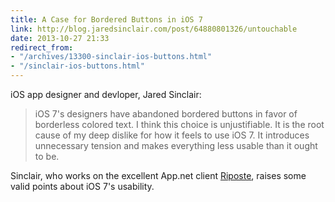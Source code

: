 ```yaml
---
title: A Case for Bordered Buttons in iOS 7
link: http://blog.jaredsinclair.com/post/64880801326/untouchable
date: 2013-10-27 21:33
redirect_from:
- "/archives/13300-sinclair-ios-buttons.html"
- "/sinclair-ios-buttons.html"
---
```



iOS app designer and devloper, Jared Sinclair:

> iOS 7's designers have abandoned bordered buttons in favor of borderless colored text. I think this choice is unjustifiable. It is the root cause of my deep dislike for how it feels to use iOS 7. It introduces unnecessary tension and makes everything less usable than it ought to be.

Sinclair, who works on the excellent App.net client [Riposte](http://riposteapp.net), raises some valid points about iOS 7's usability.

